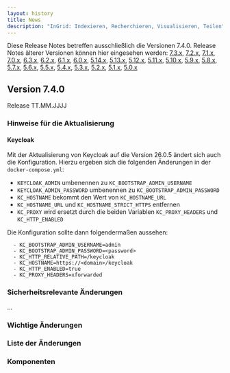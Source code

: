 ```yaml
---
layout: history
title: News
description: "InGrid: Indexieren, Recherchieren, Visualisieren, Teilen"
---
```


Diese Release Notes betreffen ausschließlich die Versionen 7.4.0. Release Notes älterer Versionen können hier eingesehen werden:
[7.3.x](/7.3.0/about/history.html), [7.2.x](/7.2.0/about/history.html), [7.1.x](/7.1.0/about/history.html), [7.0.x](/7.0.0/about/history.html), [6.3.x](/6.3.0/about/history.html), [6.2.x](/6.2.0/about/history.html), [6.1.x](/6.1.0/about/history.html), [6.0.x](/6.0.0/about/history.html), [5.14.x](/5.14.0/about/history.html), [5.13.x](/5.13.0/about/history.html), [5.12.x](/5.12.0/about/history.html), [5.11.x](/5.11.0/about/history.html), [5.10.x](/5.10.0/about/history.html), [5.9.x](/5.9.0/about/history.html), [5.8.x](/5.8.0/about/history.html), [5.7.x](/5.7.0/about/history.html), [5.6.x](/5.6.0/about/history.html), [5.5.x](/5.5.0/about/history.html), [5.4.x](/5.4.0/about/history.html), [5.3.x](/5.3.0/about/history.html), [5.2.x](/5.2.0/about/history.html), [5.1.x](/5.1.0/about/history.html), [5.0.x](/5.0.0/about/history.html)


## Version 7.4.0

Release TT.MM.JJJJ

### Hinweise für die Aktualisierung

#### Keycloak

Mit der Aktualisierung von Keycloak auf die Version 26.0.5 ändert sich auch die Konfiguration. Hierzu ergeben sich die folgenden Änderungen in der `docker-compose.yml`:

* `KEYCLOAK_ADMIN` umbenennen zu `KC_BOOTSTRAP_ADMIN_USERNAME`
* `KEYCLOAK_ADMIN_PASSWORD` umbenennen zu `KC_BOOTSTRAP_ADMIN_PASSWORD`
* `KC_HOSTNAME` bekommt den Wert von `KC_HOSTNAME_URL`
* `KC_HOSTNAME_URL` und `KC_HOSTNAME_STRICT_HTTPS` entfernen
* `KC_PROXY` wird ersetzt durch die beiden Variablen `KC_PROXY_HEADERS` und `KC_HTTP_ENABLED`

Die Konfiguration sollte dann folgendermaßen aussehen:

```
  - KC_BOOTSTRAP_ADMIN_USERNAME=admin
  - KC_BOOTSTRAP_ADMIN_PASSWORD=<password>
  - KC_HTTP_RELATIVE_PATH=/keycloak
  - KC_HOSTNAME=https://<domain>/keycloak
  - KC_HTTP_ENABLED=true
  - KC_PROXY_HEADERS=xforwarded
```


### Sicherheitsrelevante Änderungen

...

### Wichtige Änderungen

### Liste der Änderungen

### Komponenten


